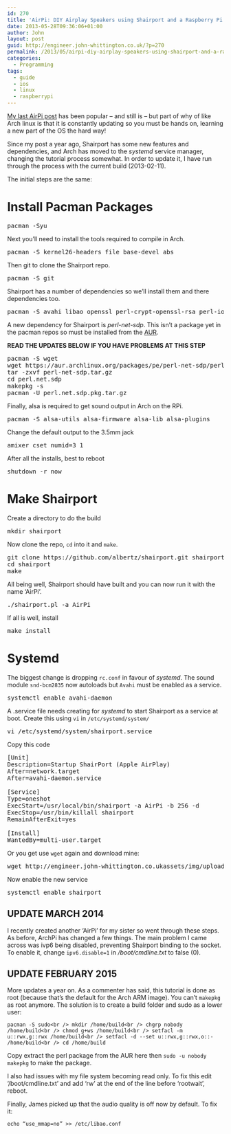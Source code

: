 ```yaml
---
id: 270
title: 'AirPi: DIY Airplay Speakers using Shairport and a Raspberry Pi Updated'
date: 2013-05-28T09:36:06+01:00
author: John
layout: post
guid: http://engineer.john-whittington.co.uk/?p=270
permalink: /2013/05/airpi-diy-airplay-speakers-using-shairport-and-a-raspberry-pi-updated/
categories:
  - Programming
tags:
  - guide
  - ios
  - linux
  - raspberrypi
---
```

[My last AirPi post](http://engineer.john-whittington.co.uk/2012/08/airpi-diy-airplay-speakers/) has been popular &#8211; and still is &#8211; but part of why of like Arch linux is that it is constantly updating so you must be hands on, learning a new part of the OS the hard way!

Since my post a year ago, Shairport has some new features and dependencies, and Arch has moved to the _systemd_ service manager, changing the tutorial process somewhat. In order to update it, I have run through the process with the current build (2013-02-11).

<!--more-->

The initial steps are the same:

# Install Pacman Packages

<pre>pacman -Syu</pre>

Next you&#8217;ll need to install the tools required to compile in Arch.

<pre>pacman -S kernel26-headers file base-devel abs</pre>

Then git to clone the Shairport repo.

<pre>pacman -S git</pre>

Shairport has a number of dependencies so we&#8217;ll install them and there dependencies too.

<pre>pacman -S avahi libao openssl perl-crypt-openssl-rsa perl-io-socket-inet6 perl-libwww</pre>

A new dependency for Shairport is _perl-net-sdp_. This isn&#8217;t a package yet in the pacman repos so must be installed from the [AUR](https://wiki.archlinux.org/index.php/Arch_User_Repository#Installing_packages).

**READ THE UPDATES BELOW IF YOU HAVE PROBLEMS AT THIS STEP**

<pre>pacman -S wget
wget https://aur.archlinux.org/packages/pe/perl-net-sdp/perl-net-sdp.tar.gz
tar -zxvf perl-net-sdp.tar.gz
cd perl.net.sdp
makepkg -s
pacman -U perl.net.sdp.pkg.tar.gz</pre>

Finally, alsa is required to get sound output in Arch on the RPi.

<pre>pacman -S alsa-utils alsa-firmware alsa-lib alsa-plugins</pre>

Change the default output to the 3.5mm jack

<pre>amixer cset numid=3 1</pre>

After all the installs, best to reboot

<pre>shutdown -r now</pre>

# Make Shairport

Create a directory to do the build

<pre>mkdir shairport</pre>

Now clone the repo, `cd` into it and `make`.

<pre>git clone https://github.com/albertz/shairport.git shairport
cd shairport
make</pre>

All being well, Shairport should have built and you can now run it with the name &#8216;AirPi&#8217;.

<pre>./shairport.pl -a AirPi</pre>

If all is well, install

<pre>make install</pre>

# Systemd

The biggest change is dropping `rc.conf` in favour of _systemd_. The sound module `snd-bcm2835` now autoloads but `Avahi` must be enabled as a service.

<pre>systemctl enable avahi-daemon</pre>

A .service file needs creating for _systemd_ to start Shairport as a service at boot. Create this using `vi` in `/etc/systemd/system/`

<pre>vi /etc/systemd/system/shairport.service</pre>

Copy this code

<pre>[Unit]
Description=Startup ShairPort (Apple AirPlay)
After=network.target
After=avahi-daemon.service

[Service]
Type=oneshot
ExecStart=/usr/local/bin/shairport -a AirPi -b 256 -d
ExecStop=/usr/bin/killall shairport
RemainAfterExit=yes

[Install]
WantedBy=multi-user.target</pre>

Or you get use `wget` again and download mine:

<pre>wget http://engineer.john-whittington.co.ukassets/img/uploads/2013/05/shairport.service -O /etc/systemd/system/shairport.service</pre>

Now enable the new service

<pre>systemctl enable shairport</pre>

## UPDATE MARCH 2014

I recently created another &#8216;AirPi&#8217; for my sister so went through these steps. As before, ArchPi has changed a few things. The main problem I came across was ivp6 being disabled, preventing Shairport binding to the socket. To enable it, change `ipv6.disable=1` in _/boot/cmdline.txt_ to false (0).

## UPDATE FEBRUARY 2015

More updates a year on. As a commenter has said, this tutorial is done as root (because that&#8217;s the default for the Arch ARM image). You can&#8217;t `makepkg` as root anymore. The solution is to create a build folder and sudo as a lower user:

`pacman -S sudo<br />
mkdir /home/build<br />
chgrp nobody /home/build<br />
chmod g+ws /home/build<br />
setfacl -m u::rwx,g::rwx /home/build<br />
setfacl -d --set u::rwx,g::rwx,o::- /home/build<br />
cd /home/build`

Copy extract the perl package from the AUR here then `sudo -u nobody makepkg` to make the package.

I also had issues with my file system becoming read only. To fix this edit &#8216;/boot/cmdline.txt&#8217; and add &#8216;rw&#8217; at the end of the line before &#8216;rootwait&#8217;, reboot.

Finally, James picked up that the audio quality is off now by default. To fix it:

`echo “use_mmap=no” >> /etc/libao.conf`